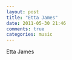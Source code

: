 ```yaml
---
layout: post
title: "Etta James"
date: 2011-05-30 21:46
comments: true
categories: music
---
```


Etta James

